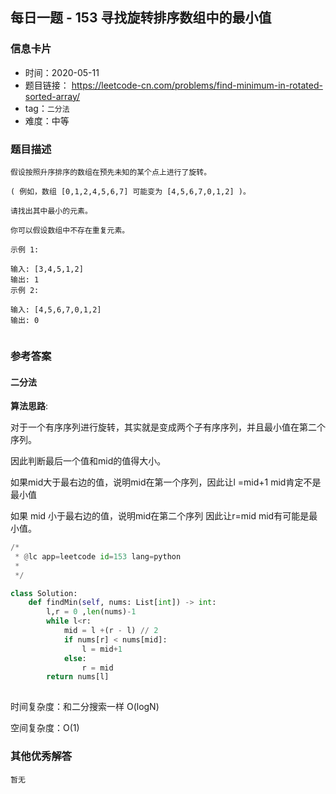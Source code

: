 ## 每日一题 - 153  寻找旋转排序数组中的最小值

### 信息卡片

- 时间：2020-05-11
- 题目链接： https://leetcode-cn.com/problems/find-minimum-in-rotated-sorted-array/
- tag：`二分法`
- 难度：中等

### 题目描述

```
假设按照升序排序的数组在预先未知的某个点上进行了旋转。

( 例如，数组 [0,1,2,4,5,6,7] 可能变为 [4,5,6,7,0,1,2] )。

请找出其中最小的元素。

你可以假设数组中不存在重复元素。

示例 1:

输入: [3,4,5,1,2]
输出: 1
示例 2:

输入: [4,5,6,7,0,1,2]
输出: 0
 
```

### 参考答案

#### 二分法 


**算法思路**:

对于一个有序序列进行旋转，其实就是变成两个子有序序列，并且最小值在第二个序列。

因此判断最后一个值和mid的值得大小。

如果mid大于最右边的值，说明mid在第一个序列，因此让l =mid+1  mid肯定不是最小值

如果 mid 小于最右边的值，说明mid在第二个序列  因此让r=mid  mid有可能是最小值。
 


```python
/*
 * @lc app=leetcode id=153 lang=python
 *
 */

class Solution:
    def findMin(self, nums: List[int]) -> int:
        l,r = 0 ,len(nums)-1
        while l<r:
            mid = l +(r - l) // 2
            if nums[r] < nums[mid]:
                l = mid+1
            else:
                r = mid 
        return nums[l]
		
```
 
时间复杂度：和二分搜索一样  O(logN)

空间复杂度：O(1) 

### 其他优秀解答

```
暂无
```



